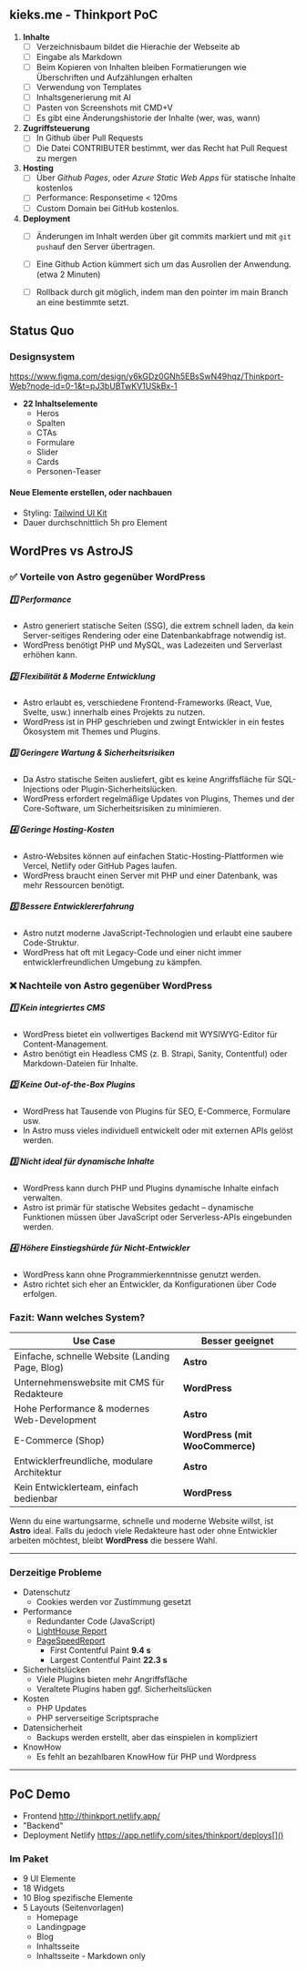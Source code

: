 ## kieks.me - Thinkport PoC

1. **Inhalte**
	- [ ] Verzeichnisbaum bildet die Hierachie der Webseite ab
	- [ ] Eingabe als Markdown
	- [ ] Beim Kopieren von Inhalten bleiben Formatierungen wie Überschriften und Aufzählungen erhalten
	- [ ] Verwendung von Templates
	- [ ] Inhaltsgenerierung mit AI
	- [ ] Pasten von Screenshots mit CMD+V
	- [ ] Es gibt eine Änderungshistorie der Inhalte (wer, was, wann)
2. **Zugriffsteuerung**
	- [ ] In Github über Pull Requests
	- [ ] Die Datei CONTRIBUTER bestimmt, wer das Recht hat Pull Request zu mergen
3. **Hosting**
	- [ ] Über *Github Pages*, oder *Azure Static Web Apps* für statische Inhalte kostenlos
	- [ ] Performance: Responsetime < 120ms
	- [ ] Custom Domain bei GitHub kostenlos.
4. **Deployment**
	- [ ] Änderungen im Inhalt werden über git commits markiert und mit `git push`auf den Server übertragen.
	- [ ] Eine Github Action kümmert sich um das Ausrollen der Anwendung. (etwa 2 Minuten)
	- [ ] Rollback durch git möglich, indem man den pointer im main Branch an eine bestimmte setzt.



## Status Quo

### Designsystem

https://www.figma.com/design/y6kGDz0GNh5EBsSwN49hqz/Thinkport-Web?node-id=0-1&t=pJ3bUBTwKV1USkBx-1

- **22 Inhaltselemente**
	- Heros
	- Spalten
	- CTAs
	- Formulare
	- Slider
	- Cards
	- Personen-Teaser

#### Neue Elemente erstellen, oder nachbauen
- Styling: [Tailwind UI Kit](https://tailwindui.com/components/preview)
- Dauer durchschnittlich 5h pro Element


## WordPres vs AstroJS

### ✅ Vorteile von Astro gegenüber WordPress

##### 1️⃣ Performance

- Astro generiert statische Seiten (SSG), die extrem schnell laden, da kein Server-seitiges Rendering oder eine Datenbankabfrage notwendig ist.
- WordPress benötigt PHP und MySQL, was Ladezeiten und Serverlast erhöhen kann.

##### 2️⃣ Flexibilität & Moderne Entwicklung

- Astro erlaubt es, verschiedene Frontend-Frameworks (React, Vue, Svelte, usw.) innerhalb eines Projekts zu nutzen.
- WordPress ist in PHP geschrieben und zwingt Entwickler in ein festes Ökosystem mit Themes und Plugins.
##### 3️⃣ Geringere Wartung & Sicherheitsrisiken

- Da Astro statische Seiten ausliefert, gibt es keine Angriffsfläche für SQL-Injections oder Plugin-Sicherheitslücken.
- WordPress erfordert regelmäßige Updates von Plugins, Themes und der Core-Software, um Sicherheitsrisiken zu minimieren.

##### 4️⃣ Geringe Hosting-Kosten

- Astro-Websites können auf einfachen Static-Hosting-Plattformen wie Vercel, Netlify oder GitHub Pages laufen.
- WordPress braucht einen Server mit PHP und einer Datenbank, was mehr Ressourcen benötigt.

##### 5️⃣ Bessere Entwicklererfahrung

- Astro nutzt moderne JavaScript-Technologien und erlaubt eine saubere Code-Struktur.
- WordPress hat oft mit Legacy-Code und einer nicht immer entwicklerfreundlichen Umgebung zu kämpfen.

### ❌ Nachteile von Astro gegenüber WordPress
  
##### 1️⃣ Kein integriertes CMS

- WordPress bietet ein vollwertiges Backend mit WYSIWYG-Editor für Content-Management.
- Astro benötigt ein Headless CMS (z. B. Strapi, Sanity, Contentful) oder Markdown-Dateien für Inhalte.

##### 2️⃣ Keine Out-of-the-Box Plugins

- WordPress hat Tausende von Plugins für SEO, E-Commerce, Formulare usw.
- In Astro muss vieles individuell entwickelt oder mit externen APIs gelöst werden.

##### 3️⃣ Nicht ideal für dynamische Inhalte

- WordPress kann durch PHP und Plugins dynamische Inhalte einfach verwalten.
- Astro ist primär für statische Websites gedacht – dynamische Funktionen müssen über JavaScript oder Serverless-APIs eingebunden werden.

##### 4️⃣ Höhere Einstiegshürde für Nicht-Entwickler

- WordPress kann ohne Programmierkenntnisse genutzt werden.
- Astro richtet sich eher an Entwickler, da Konfigurationen über Code erfolgen.

### Fazit: Wann welches System?

| **Use Case**                                    | **Besser geeignet**             |
| ----------------------------------------------- | ------------------------------- |
| Einfache, schnelle Website (Landing Page, Blog) | **Astro**                       |
| Unternehmenswebsite mit CMS für Redakteure      | **WordPress**                   |
| Hohe Performance & modernes Web-Development     | **Astro**                       |
| E-Commerce (Shop)                               | **WordPress (mit WooCommerce)** |
| Entwicklerfreundliche, modulare Architektur     | **Astro**                       |
| Kein Entwicklerteam, einfach bedienbar          | **WordPress**                   |

Wenn du eine wartungsarme, schnelle und moderne Website willst, ist **Astro** ideal. Falls du jedoch viele Redakteure hast oder ohne Entwickler arbeiten möchtest, bleibt **WordPress** die bessere Wahl.

---

### Derzeitige Probleme

- Datenschutz
	- Cookies werden vor Zustimmung gesetzt
- Performance
	- Redundanter Code (JavaScript)
	- [LightHouse Report](https://www.webpagetest.org/result/250210_AiDcB3_4XT/)
	- [PageSpeedReport ](https://pagespeed.web.dev/analysis/https-thinkport-digital/fiu34w7d1f?form_factor=mobile)
		- First Contentful Paint **9.4 s**
		- Largest Contentful Paint **22.3 s**
- Sicherheitslücken
	- Viele Plugins bieten mehr Angriffsfläche
	- Veraltete Plugins haben ggf. Sicherheitslücken
- Kosten
	- PHP Updates
	- PHP serverseitige Scriptsprache
- Datensicherheit
	- Backups werden erstellt, aber das einspielen in kompliziert
- KnowHow
	- Es fehlt an bezahlbaren KnowHow für PHP und Wordpress


---

## PoC Demo

- Frontend http://thinkport.netlify.app/
- "Backend"
- Deployment Netlify https://app.netlify.com/sites/thinkport/deploys[]()

### Im Paket

- 9 UI Elemente
- 18 Widgets
- 10 Blog spezifische Elemente
- 5 Layouts (Seitenvorlagen)
	- Homepage
	- Landingpage
	- Blog
	- Inhaltsseite
	- Inhaltsseite - Markdown only
